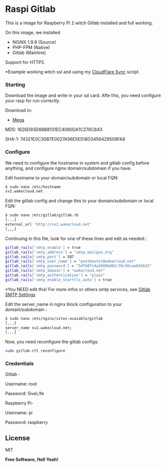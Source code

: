 # Raspi Gitlab

This is a image for Raspberry Pi 2 witch Gitlab installed and full working.

On this image, we installed

  - NGiNX 1.9.9 (Source)
  - PHP-FPM (Native)
  - Gitlab (Mainline)

Support for HTTP2.
 
 *Example working witch ssl and using my [CloudFlare Sync] script.

### Starting
Download the image and write in your sd card.
Afte this, you need configure your rasp for run correctly.

Download in:
* [Mega]

MD5: 1626D93D88B8131EC4080DA1C276C843

SHA-1: 74321E0C30B7E0027A56E5E518D3456429509FA8

### Configure

We need to configure the hostname in system and gitlab config before anything, and configure nginx domain/subdomain if you have.

Edit hostname to your domain/subdomain or local FQN:
```sh
$ sudo nano /etc/hostname
sv2.wakecloud.net
```

Edit the gitlab config and change this to your domain/subdomain or local FQN:
```sh
$ sudo nano /etc/gitlab/gitlab.rb
[...]
external_url 'http://sv2.wakecloud.net'
[,,,]
```

Continuing in this file, look for one of these lines and edit as needed.:
```sh
gitlab_rails['smtp_enable'] = true
gitlab_rails['smtp_address'] = "smtp.mailgun.org"
gitlab_rails['smtp_port'] = 587
gitlab_rails['smtp_user_name'] = "postmaster@wakecloud.net"
gitlab_rails['smtp_password'] = "5dfb8f14a2b90bd02c70c50cae83bb22"
gitlab_rails['smtp_domain'] = "wakecloud.net"
gitlab_rails['smtp_authentication'] = "plain"
gitlab_rails['smtp_enable_starttls_auto'] = true
```
*You NEED edit this! For more infos or others smtp services, see [Gitlab SMTP Settings]

Edit the server_name in nginx block configuration to your domain/subdomain :
```sh
$ sudo nano /etc/nginx/sites-avaiable/gitlab
[...]
server_name sv2.wakecloud.net;
[...]
```
Now, you need reconfigure the gitlab configs:
```sh
sudo gitlab-ctl reconfigure
```

### Credentials

Gitlab -

Username: root 

Password: 5iveL!fe

Raspberry Pi-

Username: pi

Password: raspberry

License
----

MIT


**Free Software, Hell Yeah!**


   [CloudFlare Sync]: <https://github.com/lucawen/flaresync>
   [Mega]: <https://github.com/lucawen/flaresync>
   [Gitlab SMTP Settings]: <https://gitlab.com/gitlab-org/omnibus-gitlab/blob/master/doc/settings/smtp.md>


